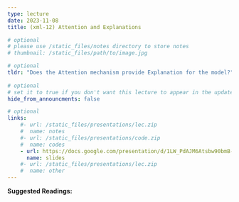 ```yaml
---
type: lecture
date: 2023-11-08
title: (xml-12) Attention and Explanations

# optional
# please use /static_files/notes directory to store notes
# thumbnail: /static_files/path/to/image.jpg

# optional
tldr: "Does the Attention mechanism provide Explanation for the model?"
  
# optional
# set it to true if you don't want this lecture to appear in the updates section
hide_from_announcments: false

# optional
links: 
    #- url: /static_files/presentations/lec.zip
    #  name: notes
    #- url: /static_files/presentations/code.zip
    #  name: codes
    - url: https://docs.google.com/presentation/d/1LW_PdAJM6Atsbw90bmB-FS7ZGRpunfdsE9xSCLv_poY/edit?usp=sharing
      name: slides
    #- url: /static_files/presentations/lec.zip
    #  name: other
---
```


**Suggested Readings:**

